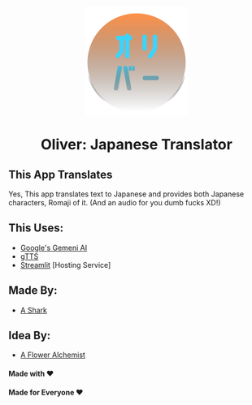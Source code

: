<img src="Group1.svg" style="margin-left:auto; margin-right:auto; display:block;"> <h1 style="text-align:center;">Oliver: Japanese Translator</h1>


## This App Translates
Yes, This app translates text to Japanese and provides both Japanese characters, Romaji of it. (And an audio for you dumb fucks XD!)

## This Uses:
- [Google's Gemeni AI](https://pypi.org/project/google-generativeai/)
- [gTTS](https://pypi.org/project/gTTS/)
- [Streamlit](https://streamlit.io/) [Hosting Service]

## Made By:
- [A Shark](https://www.twitch.tv/chompychoco)

## Idea By:
- [A Flower Alchemist](https://www.twitch.tv/flos_meicus)


#### Made with ❤️

#### Made for Everyone ❤️

